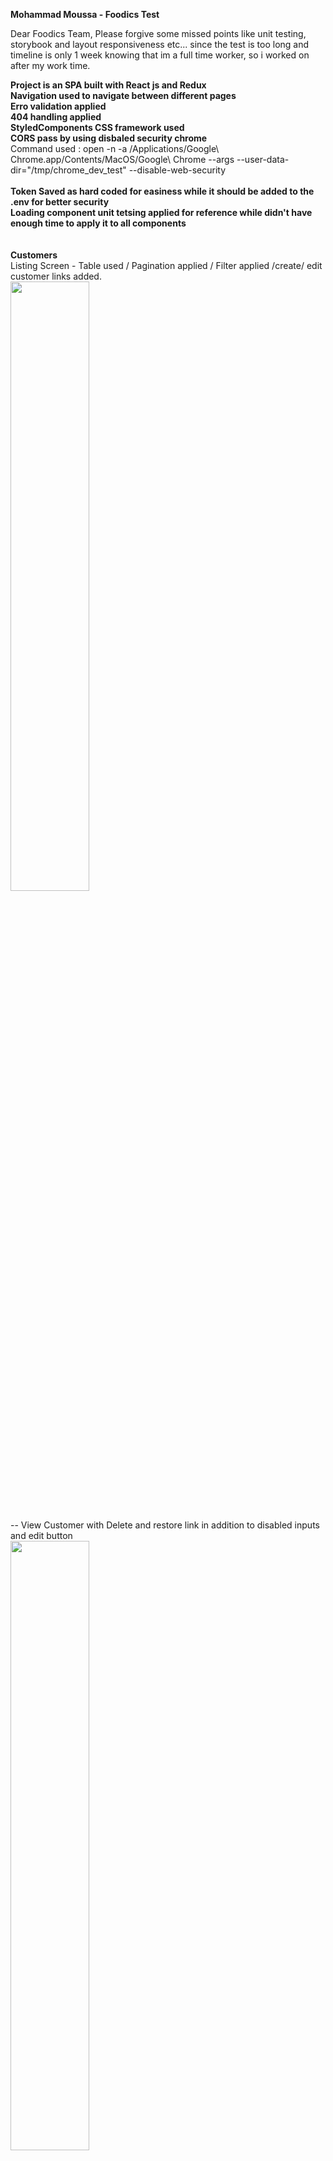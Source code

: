 **Mohammad Moussa - Foodics Test**

Dear Foodics Team, Please forgive some missed points like unit testing, storybook and layout responsiveness etc... since the test is too long and timeline is only 1 week knowing that im a full time worker, so i worked on after my work time.


**Project is an SPA built with React js and Redux**<br/>
**Navigation used to navigate between different pages**<br/>
**Erro validation applied**<br/>
**404 handling applied**<br/>
**StyledComponents CSS framework used**<br/>
**CORS pass by using disbaled security chrome**<br/>
Command used : open -n -a /Applications/Google\ Chrome.app/Contents/MacOS/Google\ Chrome --args --user-data-dir="/tmp/chrome_dev_test" --disable-web-security<br/><br/>
**Token Saved as hard coded for easiness while it should be added to the .env for better security**<br/>
**Loading component unit tetsing applied for reference while didn't have enough time to apply it to all components**<br/>
<br/><br/>
**Customers**<br/>
Listing Screen - Table used / Pagination applied / Filter applied /create/ edit customer links added.<br/>
<img src="https://github.com/mohmmadmoussa1988/foodics_test/blob/master/readme/customers_list.png" width="50%"><br/><br/>

-- View Customer with Delete and restore link in addition to disabled inputs and edit button<br/>
<img src="https://github.com/mohmmadmoussa1988/foodics_test/blob/master/readme/view_customer.png" width="50%"><br/><br/>

-- Edit Customer<br/>
<img src="https://github.com/mohmmadmoussa1988/foodics_test/blob/master/readme/edit_customer.png" width="50%"><br/><br/>

-- Add New Customer<br/>
<img src="https://github.com/mohmmadmoussa1988/foodics_test/blob/master/readme/add_new_customer.png" width="50%"><br/><br/>
<br/>

**Products**<br/>
Listing Screen - Table used / Pagination applied / Filter applied /create/ edit Products links added.<br/>
<img src="https://github.com/mohmmadmoussa1988/foodics_test/blob/master/readme/products.png" width="50%"><br/><br/>

-- View Products with Delete and restore link in addition to disabled inputs and edit button<br/>
<img src="https://github.com/mohmmadmoussa1988/foodics_test/blob/master/readme/view_product.png" width="50%"><br/><br/>

-- Edit Products with active and deactivate toggle<br/>
<img src="https://github.com/mohmmadmoussa1988/foodics_test/blob/master/readme/edit_product.png" width="50%"><br/><br/>

-- Add New Product<br/>
<img src="https://github.com/mohmmadmoussa1988/foodics_test/blob/master/readme/add_new_product.png" width="50%"><br/><br/>
<br/>

**Categories**<br/>
Listing Screen - Table used / Pagination applied / Filter applied /create/ edit Products links added / Sorting Link<br/>
<img src="https://github.com/mohmmadmoussa1988/foodics_test/blob/master/readme/categories_list.png" width="50%"><br/><br/>

-- View Category with Delete and restore link in addition to disabled inputs and edit button and Sorting Link<br/>
<img src="https://github.com/mohmmadmoussa1988/foodics_test/blob/master/readme/view_category.png" width="50%"><br/><br/>

-- Edit Category with active and deactivate toggle<br/>
<img src="https://github.com/mohmmadmoussa1988/foodics_test/blob/master/readme/edit_category.png" width="50%"><br/><br/>

-- Add New Category<br/>
<img src="https://github.com/mohmmadmoussa1988/foodics_test/blob/master/readme/add_new_category.png" width="50%"><br/><br/>
<br/>
**Sorting Categories**<br/>

Drag and drop sorting functionality applied on grid layout and saved to Menu_display as requested , sorting will stay even if reload the application.<br/>

-- Before Sorting<br/>
<img src="https://github.com/mohmmadmoussa1988/foodics_test/blob/master/readme/before_sorting_categories.png" width="50%"><br/><br/>

-- After Sorting<br/>
<img src="https://github.com/mohmmadmoussa1988/foodics_test/blob/master/readme/sorted_categories.png" width="50%"><br/><br/>
<br/>
**404 Not Found**<br/>
<img src="https://github.com/mohmmadmoussa1988/foodics_test/blob/master/readme/44_not_found.png" width="50%"><br/><br/><br/>


**Testing result sample**<br/><br/>
<img src="https://github.com/mohmmadmoussa1988/foodics_test/blob/master/readme/tests.png" width="50%">

